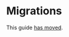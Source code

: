 # Migrations

This guide [has moved](https://swiftpackageindex.com/groue/grdb.swift/documentation/grdb/migrations).
